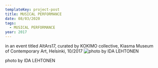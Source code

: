 ```yaml
---
templateKey: project-post
title: MUSICAL PERFORMANCE
date: 08/03/2020
tags:
  - MUSICAL PERFORMANCE
year: 2017
---
```

in an event titled AltArs17, curated by KOKIMO collective, Kiasma Museum of Contemporary Art, Helsinki, 10/2017
![photo by IDA LEHTONEN](https://res.cloudinary.com/biitsicloud/image/upload/v1596108035/bcloud/12.jpg)

photo by IDA LEHTONEN
